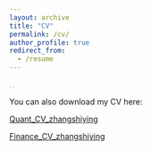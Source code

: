 ```yaml
---
layout: archive
title: "CV"
permalink: /cv/
author_profile: true
redirect_from:
  - /resume
---
```


<!-- ![202107111623](https://cdn.jsdelivr.net/gh/Catherine0120/ics_image/幻灯片1.PNG) -->
<img src="https://cdn.jsdelivr.net/gh/Catherine0120/ics_image/hdp1.PNG" style="zoom:14%;" />

<!-- ![2023071102](https://cdn.jsdelivr.net/gh/Catherine0120/ics_image/幻灯片2.PNG) -->
<img src="https://cdn.jsdelivr.net/gh/Catherine0120/ics_image/hdp2.PNG" style="zoom:14%;" />


You can also download my CV here:

[Quant_CV_zhangshiying](https://Catherine0120.github.io/assets/CV.pdf)

[Finance_CV_zhangshiying](https://Catherine0120.github.io/assets/CV2.pdf)
